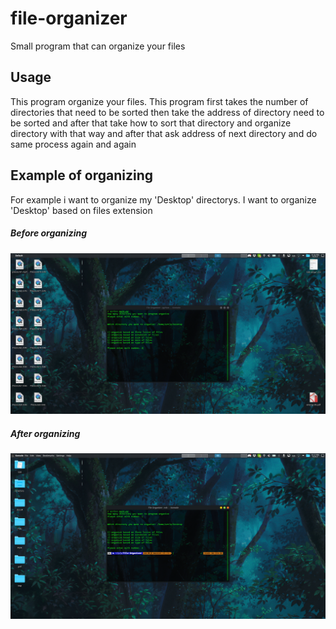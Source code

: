 # file-organizer

Small program that can organize your files

## Usage 

This program organize your files.
This program first takes the number of directories that need to be sorted then take the address of directory need to be sorted and after that take how to sort that directory and organize directory with that way and after that ask address of next directory and do same process again and again

## Example of organizing

For example i want to organize my 'Desktop' directorys. I want to organize 'Desktop' based on files extension

##### Before organizing
![Before](./Before.png)
##### After organizing
![After](./After.png)
